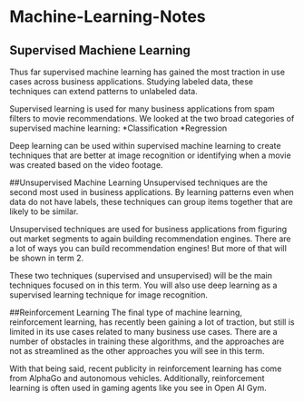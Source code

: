 # Machine-Learning-Notes

## Supervised Machiene Learning
Thus far supervised machine learning has gained the most traction in use cases across business applications. Studying labeled data, these techniques can extend patterns to unlabeled data.

Supervised learning is used for many business applications from spam filters to movie recommendations. We looked at the two broad categories of supervised machine learning:
*Classification
*Regression

Deep learning can be used within supervised machine learning to create techniques that are better at image recognition or identifying when a movie was created based on the video footage.


##Unsupervised Machine Learning
Unsupervised techniques are the second most used in business applications. By learning patterns even when data do not have labels, these techniques can group items together that are likely to be similar.


Unsupervised techniques are used for business applications from figuring out market segments to again building recommendation engines. There are a lot of ways you can build recommendation engines! But more of that will be shown in term 2.

These two techniques (supervised and unsupervised) will be the main techniques focused on in this term. You will also use deep learning as a supervised learning technique for image recognition.

##Reinforcement Learning
The final type of machine learning, reinforcement learning, has recently been gaining a lot of traction, but still is limited in its use cases related to many business use cases. There are a number of obstacles in training these algorithms, and the approaches are not as streamlined as the other approaches you will see in this term.

With that being said, recent publicity in reinforcement learning has come from AlphaGo and autonomous vehicles. Additionally, reinforcement learning is often used in gaming agents like you see in Open AI Gym.
